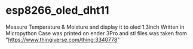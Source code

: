 # esp8266_oled_dht11
Measure Temperature &amp; Moisture and display it to oled 1.3inch
Written in Micropython
Case was printed on ender 3Pro and stl files was taken from "https://www.thingiverse.com/thing:3340778"
